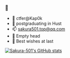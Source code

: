 ### 👋 

- 🔭 ctfer@Kap0k
- 👯 postgraduating in Hust
- 📫 sakura501.top@qq.com
- 🤔 Empty head
- 🌱 Best wishes at last

[![Sakura-501's GitHub stats](https://github-readme-stats.vercel.app/api?username=Sakura-501)](https://github.com/anuraghazra/github-readme-stats)


<!--
**Sakura-501/Sakura-501** is a ✨ _special_ ✨ repository because its `README.md` (this file) appears on your GitHub profile.

Here are some ideas to get you started:

- 🔭 I’m currently working on ...
- 🌱 I’m currently learning ...
- 👯 I’m looking to collaborate on ...
- 🤔 I’m looking for help with ...
- 💬 Ask me about ...
- 📫 How to reach me: ...
- 😄 Pronouns: ...
- ⚡ Fun fact: ...
-->

